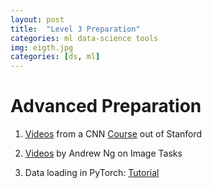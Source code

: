 ```yaml
---
layout: post
title:  "Level 3 Preparation"
categories: ml data-science tools
img: eigth.jpg
categories: [ds, ml]
---
```


# Advanced Preparation

1. [Videos](https://www.youtube.com/playlist?list=PL3FW7Lu3i5JvHM8ljYj-zLfQRF3EO8sYv) from a CNN [Course](http://cs231n.stanford.edu/) out of Stanford

2. [Videos](https://www.youtube.com/playlist?list=PLkDaE6sCZn6Gl29AoE31iwdVwSG-KnDzF) by Andrew Ng on Image Tasks

2.  Data loading in PyTorch:  [Tutorial](https://pytorch.org/tutorials/beginner/data_loading_tutorial.html)